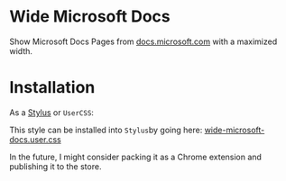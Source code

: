 # Wide Microsoft Docs

Show Microsoft Docs Pages from [docs.microsoft.com](https://docs.microsoft.com) with a maximized width.

# Installation

As a [Stylus](https://chrome.google.com/webstore/detail/stylus/clngdbkpkpeebahjckkjfobafhncgmne?hl=en) or `UserCSS`:

This style can be installed into `Stylus`by going here: [wide-microsoft-docs.user.css](https://raw.githubusercontent.com/bergmeister/wide-microsoft-docs/master/wide-microsoft-docs.user.css)

In the future, I might consider packing it as a Chrome extension and publishing it to the store.
